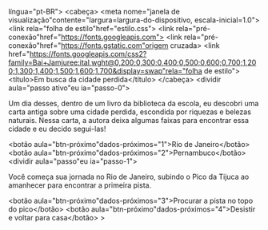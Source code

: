 <!DOCTYPE html>
<HTML-> língua="pt-BR">
<cabeça>
    <meta conjunto de caracteres="UTF-8">
    <meta nome="janela de visualização"contente="largura=largura-do-dispositivo, escala-inicial=1.0">
    <link rela="folha de estilo"href="estilo.css">
    <link rela="pré-conexão"href="https://fonts.googleapis.com">
    <link rela="pré-conexão"href="https://fonts.gstatic.com"origem cruzada>
    <link href="https://fonts.googleapis.com/css2?family=Bai+Jamjuree:ital,wght@0,200;0,300;0,400;0,500;0,600;0,700;1,200;1,300;1,400;1,500;1,600;1,700&display=swap"rela="folha de estilo">
    <título>Em busca da cidade perdida</título>
</cabeça>
<corpo>
    <principal>
        <dividir aula="passo ativo"eu ia="passo-0">
            <p>Um dia desses, dentro de um livro da biblioteca da escola, eu descobri uma carta antiga sobre uma cidade perdida, escondida por riquezas e belezas naturais. Nessa carta, a autora deixa algumas faixas para encontrar essa cidade e eu decido segui-las!</p>
            <botão aula="btn-próximo"dados-próximos="1">Rio de Janeiro</botão>
            <botão aula="btn-próximo"dados-próximos="2">Pernambuco</botão>
        </dividir>
        <dividir aula="passo"eu ia="passo-1">
            <p>Você começa sua jornada no Rio de Janeiro, subindo o Pico da Tijuca ao amanhecer para encontrar a primeira pista.</p>
            <botão aula="btn-próximo"dados-próximos="3">Procurar a pista no topo do pico</botão>
            <botão aula="btn-próximo"dados-próximos="4">Desistir e voltar para casa</botão>
        </dividir>
    </principal>
    <roteiro fonte="script.js"></roteiro>
</corpo>
</HTML->>
